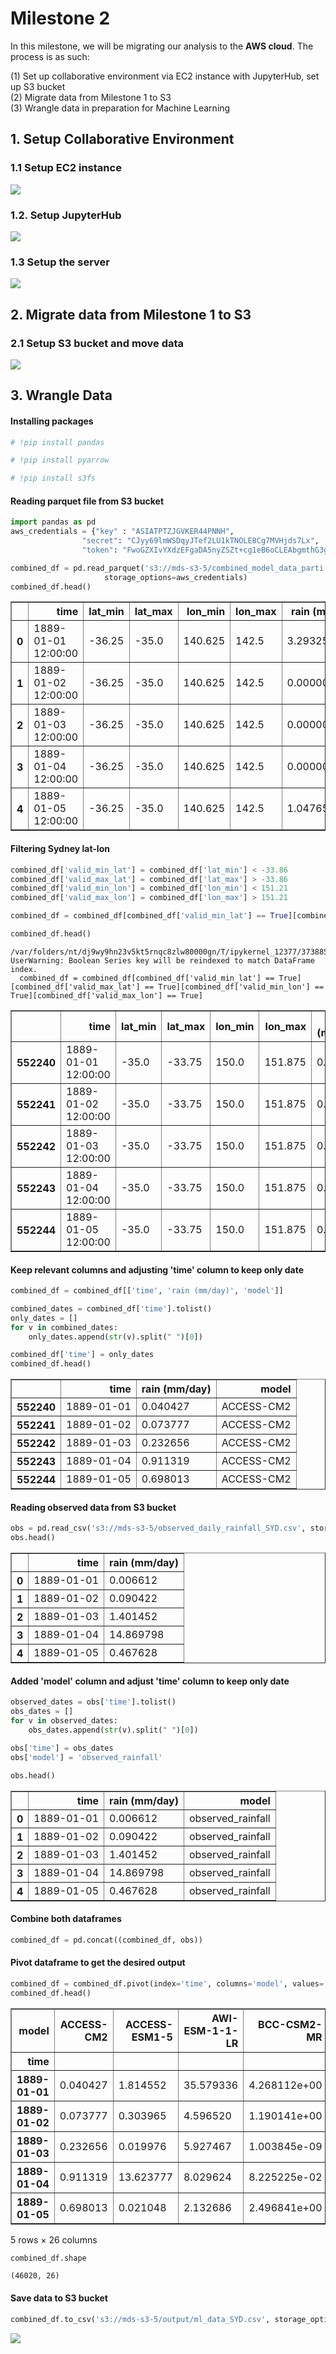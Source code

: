 # Milestone 2

In this milestone, we will be migrating our analysis to the **AWS cloud**. The process is as such:  

(1) Set up collaborative environment via EC2 instance with JupyterHub, set up S3 bucket  
(2) Migrate data from Milestone 1 to S3  
(3) Wrangle data in preparation for Machine Learning

## 1. Setup Collaborative Environment

### 1.1 Setup EC2 instance

![](img/EC2_screenshot.PNG)

### 1.2. Setup JupyterHub

 ![](img/jupyterhub_screenshot.PNG)

### 1.3 Setup the server

![](img/server_screenshot.PNG)

## 2. Migrate data from Milestone 1 to S3

### 2.1 Setup S3 bucket and move data

![](img/S3_bucket.PNG)

## 3. Wrangle Data

#### Installing packages


```python
# !pip install pandas
```


```python
# !pip install pyarrow
```


```python
# !pip install s3fs
```

#### Reading parquet file from S3 bucket


```python
import pandas as pd
aws_credentials = {"key" : "ASIATPTZJGVKER44PNNH",
                "secret": "CJyy69lmWSDqyJTef2LU1kTNOLE8Cg7MVHjds7Lx",
                "token": "FwoGZXIvYXdzEFgaDA5nyZSZt+cg1eB6oCLEAbgmthG3gMBUl6sU4v5E0KLLdD7NRSu3u/RN6miN/xbdap9C+LLT/tgoRKFOWGRwmiOZXSIdqw5duL0ygTp6EGupFjhghF0yFeEaXEXHJRXfpG0WiK0bcLy/w1FpZWHFaJzJsX1QRuoWXU2IYy7IxaGt5mYzQG2gLPCjC0ImdbEVuRRzB5DtKIkRJ9uOHTDmmgoeB/ahndy24QeZ9ZYOB4lTZWDfRe7drck/WZEmwlnVo+Yd87Oz4XnuJx5JsB7t42ZiwyMo7PnCkgYyLaAGNnGwbkPGhgif+7rSKh0wENigsUx+CgFv1y+XKmr92FgZmkM6IB0N11GiDw=="}

combined_df = pd.read_parquet('s3://mds-s3-5/combined_model_data_parti.parquet',
                     storage_options=aws_credentials)
combined_df.head()
```




<div>
<style scoped>
    .dataframe tbody tr th:only-of-type {
        vertical-align: middle;
    }

    .dataframe tbody tr th {
        vertical-align: top;
    }

    .dataframe thead th {
        text-align: right;
    }
</style>
<table border="1" class="dataframe">
  <thead>
    <tr style="text-align: right;">
      <th></th>
      <th>time</th>
      <th>lat_min</th>
      <th>lat_max</th>
      <th>lon_min</th>
      <th>lon_max</th>
      <th>rain (mm/day)</th>
      <th>model</th>
    </tr>
  </thead>
  <tbody>
    <tr>
      <th>0</th>
      <td>1889-01-01 12:00:00</td>
      <td>-36.25</td>
      <td>-35.0</td>
      <td>140.625</td>
      <td>142.5</td>
      <td>3.293256e-13</td>
      <td>ACCESS-CM2</td>
    </tr>
    <tr>
      <th>1</th>
      <td>1889-01-02 12:00:00</td>
      <td>-36.25</td>
      <td>-35.0</td>
      <td>140.625</td>
      <td>142.5</td>
      <td>0.000000e+00</td>
      <td>ACCESS-CM2</td>
    </tr>
    <tr>
      <th>2</th>
      <td>1889-01-03 12:00:00</td>
      <td>-36.25</td>
      <td>-35.0</td>
      <td>140.625</td>
      <td>142.5</td>
      <td>0.000000e+00</td>
      <td>ACCESS-CM2</td>
    </tr>
    <tr>
      <th>3</th>
      <td>1889-01-04 12:00:00</td>
      <td>-36.25</td>
      <td>-35.0</td>
      <td>140.625</td>
      <td>142.5</td>
      <td>0.000000e+00</td>
      <td>ACCESS-CM2</td>
    </tr>
    <tr>
      <th>4</th>
      <td>1889-01-05 12:00:00</td>
      <td>-36.25</td>
      <td>-35.0</td>
      <td>140.625</td>
      <td>142.5</td>
      <td>1.047658e-02</td>
      <td>ACCESS-CM2</td>
    </tr>
  </tbody>
</table>
</div>



#### Filtering Sydney lat-lon


```python
combined_df['valid_min_lat'] = combined_df['lat_min'] < -33.86
combined_df['valid_max_lat'] = combined_df['lat_max'] > -33.86
combined_df['valid_min_lon'] = combined_df['lon_min'] < 151.21
combined_df['valid_max_lon'] = combined_df['lon_max'] > 151.21

combined_df = combined_df[combined_df['valid_min_lat'] == True][combined_df['valid_max_lat'] == True][combined_df['valid_min_lon'] == True][combined_df['valid_max_lon'] == True]

combined_df.head()

```

    /var/folders/nt/dj9wy9hn23v5kt5rnqc8zlw80000gn/T/ipykernel_12377/3738855013.py:6: UserWarning: Boolean Series key will be reindexed to match DataFrame index.
      combined_df = combined_df[combined_df['valid_min_lat'] == True][combined_df['valid_max_lat'] == True][combined_df['valid_min_lon'] == True][combined_df['valid_max_lon'] == True]





<div>
<style scoped>
    .dataframe tbody tr th:only-of-type {
        vertical-align: middle;
    }

    .dataframe tbody tr th {
        vertical-align: top;
    }

    .dataframe thead th {
        text-align: right;
    }
</style>
<table border="1" class="dataframe">
  <thead>
    <tr style="text-align: right;">
      <th></th>
      <th>time</th>
      <th>lat_min</th>
      <th>lat_max</th>
      <th>lon_min</th>
      <th>lon_max</th>
      <th>rain (mm/day)</th>
      <th>model</th>
      <th>valid_min_lat</th>
      <th>valid_max_lat</th>
      <th>valid_min_lon</th>
      <th>valid_max_lon</th>
    </tr>
  </thead>
  <tbody>
    <tr>
      <th>552240</th>
      <td>1889-01-01 12:00:00</td>
      <td>-35.0</td>
      <td>-33.75</td>
      <td>150.0</td>
      <td>151.875</td>
      <td>0.040427</td>
      <td>ACCESS-CM2</td>
      <td>True</td>
      <td>True</td>
      <td>True</td>
      <td>True</td>
    </tr>
    <tr>
      <th>552241</th>
      <td>1889-01-02 12:00:00</td>
      <td>-35.0</td>
      <td>-33.75</td>
      <td>150.0</td>
      <td>151.875</td>
      <td>0.073777</td>
      <td>ACCESS-CM2</td>
      <td>True</td>
      <td>True</td>
      <td>True</td>
      <td>True</td>
    </tr>
    <tr>
      <th>552242</th>
      <td>1889-01-03 12:00:00</td>
      <td>-35.0</td>
      <td>-33.75</td>
      <td>150.0</td>
      <td>151.875</td>
      <td>0.232656</td>
      <td>ACCESS-CM2</td>
      <td>True</td>
      <td>True</td>
      <td>True</td>
      <td>True</td>
    </tr>
    <tr>
      <th>552243</th>
      <td>1889-01-04 12:00:00</td>
      <td>-35.0</td>
      <td>-33.75</td>
      <td>150.0</td>
      <td>151.875</td>
      <td>0.911319</td>
      <td>ACCESS-CM2</td>
      <td>True</td>
      <td>True</td>
      <td>True</td>
      <td>True</td>
    </tr>
    <tr>
      <th>552244</th>
      <td>1889-01-05 12:00:00</td>
      <td>-35.0</td>
      <td>-33.75</td>
      <td>150.0</td>
      <td>151.875</td>
      <td>0.698013</td>
      <td>ACCESS-CM2</td>
      <td>True</td>
      <td>True</td>
      <td>True</td>
      <td>True</td>
    </tr>
  </tbody>
</table>
</div>



#### Keep relevant columns and adjusting 'time' column to keep only date


```python
combined_df = combined_df[['time', 'rain (mm/day)', 'model']]
```


```python
combined_dates = combined_df['time'].tolist()
only_dates = []
for v in combined_dates:
    only_dates.append(str(v).split(" ")[0])
```


```python
combined_df['time'] = only_dates
combined_df.head()
```




<div>
<style scoped>
    .dataframe tbody tr th:only-of-type {
        vertical-align: middle;
    }

    .dataframe tbody tr th {
        vertical-align: top;
    }

    .dataframe thead th {
        text-align: right;
    }
</style>
<table border="1" class="dataframe">
  <thead>
    <tr style="text-align: right;">
      <th></th>
      <th>time</th>
      <th>rain (mm/day)</th>
      <th>model</th>
    </tr>
  </thead>
  <tbody>
    <tr>
      <th>552240</th>
      <td>1889-01-01</td>
      <td>0.040427</td>
      <td>ACCESS-CM2</td>
    </tr>
    <tr>
      <th>552241</th>
      <td>1889-01-02</td>
      <td>0.073777</td>
      <td>ACCESS-CM2</td>
    </tr>
    <tr>
      <th>552242</th>
      <td>1889-01-03</td>
      <td>0.232656</td>
      <td>ACCESS-CM2</td>
    </tr>
    <tr>
      <th>552243</th>
      <td>1889-01-04</td>
      <td>0.911319</td>
      <td>ACCESS-CM2</td>
    </tr>
    <tr>
      <th>552244</th>
      <td>1889-01-05</td>
      <td>0.698013</td>
      <td>ACCESS-CM2</td>
    </tr>
  </tbody>
</table>
</div>



#### Reading observed data from S3 bucket


```python
obs = pd.read_csv('s3://mds-s3-5/observed_daily_rainfall_SYD.csv', storage_options=aws_credentials)
obs.head()
```




<div>
<style scoped>
    .dataframe tbody tr th:only-of-type {
        vertical-align: middle;
    }

    .dataframe tbody tr th {
        vertical-align: top;
    }

    .dataframe thead th {
        text-align: right;
    }
</style>
<table border="1" class="dataframe">
  <thead>
    <tr style="text-align: right;">
      <th></th>
      <th>time</th>
      <th>rain (mm/day)</th>
    </tr>
  </thead>
  <tbody>
    <tr>
      <th>0</th>
      <td>1889-01-01</td>
      <td>0.006612</td>
    </tr>
    <tr>
      <th>1</th>
      <td>1889-01-02</td>
      <td>0.090422</td>
    </tr>
    <tr>
      <th>2</th>
      <td>1889-01-03</td>
      <td>1.401452</td>
    </tr>
    <tr>
      <th>3</th>
      <td>1889-01-04</td>
      <td>14.869798</td>
    </tr>
    <tr>
      <th>4</th>
      <td>1889-01-05</td>
      <td>0.467628</td>
    </tr>
  </tbody>
</table>
</div>



#### Added 'model' column and adjust 'time' column to keep only date


```python
observed_dates = obs['time'].tolist()
obs_dates = []
for v in observed_dates:
    obs_dates.append(str(v).split(" ")[0])

obs['time'] = obs_dates
obs['model'] = 'observed_rainfall'

obs.head()
```




<div>
<style scoped>
    .dataframe tbody tr th:only-of-type {
        vertical-align: middle;
    }

    .dataframe tbody tr th {
        vertical-align: top;
    }

    .dataframe thead th {
        text-align: right;
    }
</style>
<table border="1" class="dataframe">
  <thead>
    <tr style="text-align: right;">
      <th></th>
      <th>time</th>
      <th>rain (mm/day)</th>
      <th>model</th>
    </tr>
  </thead>
  <tbody>
    <tr>
      <th>0</th>
      <td>1889-01-01</td>
      <td>0.006612</td>
      <td>observed_rainfall</td>
    </tr>
    <tr>
      <th>1</th>
      <td>1889-01-02</td>
      <td>0.090422</td>
      <td>observed_rainfall</td>
    </tr>
    <tr>
      <th>2</th>
      <td>1889-01-03</td>
      <td>1.401452</td>
      <td>observed_rainfall</td>
    </tr>
    <tr>
      <th>3</th>
      <td>1889-01-04</td>
      <td>14.869798</td>
      <td>observed_rainfall</td>
    </tr>
    <tr>
      <th>4</th>
      <td>1889-01-05</td>
      <td>0.467628</td>
      <td>observed_rainfall</td>
    </tr>
  </tbody>
</table>
</div>



#### Combine both dataframes


```python
combined_df = pd.concat((combined_df, obs))
```

#### Pivot dataframe to get the desired output


```python
combined_df = combined_df.pivot(index='time', columns='model', values='rain (mm/day)')
combined_df.head()
```




<div>
<style scoped>
    .dataframe tbody tr th:only-of-type {
        vertical-align: middle;
    }

    .dataframe tbody tr th {
        vertical-align: top;
    }

    .dataframe thead th {
        text-align: right;
    }
</style>
<table border="1" class="dataframe">
  <thead>
    <tr style="text-align: right;">
      <th>model</th>
      <th>ACCESS-CM2</th>
      <th>ACCESS-ESM1-5</th>
      <th>AWI-ESM-1-1-LR</th>
      <th>BCC-CSM2-MR</th>
      <th>BCC-ESM1</th>
      <th>CMCC-CM2-HR4</th>
      <th>CMCC-CM2-SR5</th>
      <th>CMCC-ESM2</th>
      <th>CanESM5</th>
      <th>EC-Earth3-Veg-LR</th>
      <th>...</th>
      <th>MPI-ESM-1-2-HAM</th>
      <th>MPI-ESM1-2-HR</th>
      <th>MPI-ESM1-2-LR</th>
      <th>MRI-ESM2-0</th>
      <th>NESM3</th>
      <th>NorESM2-LM</th>
      <th>NorESM2-MM</th>
      <th>SAM0-UNICON</th>
      <th>TaiESM1</th>
      <th>observed_rainfall</th>
    </tr>
    <tr>
      <th>time</th>
      <th></th>
      <th></th>
      <th></th>
      <th></th>
      <th></th>
      <th></th>
      <th></th>
      <th></th>
      <th></th>
      <th></th>
      <th></th>
      <th></th>
      <th></th>
      <th></th>
      <th></th>
      <th></th>
      <th></th>
      <th></th>
      <th></th>
      <th></th>
      <th></th>
    </tr>
  </thead>
  <tbody>
    <tr>
      <th>1889-01-01</th>
      <td>0.040427</td>
      <td>1.814552</td>
      <td>35.579336</td>
      <td>4.268112e+00</td>
      <td>1.107466e-03</td>
      <td>11.410537</td>
      <td>3.322009e-08</td>
      <td>2.668800</td>
      <td>1.321215</td>
      <td>1.515293</td>
      <td>...</td>
      <td>4.244226e-13</td>
      <td>1.390174e-13</td>
      <td>6.537884e-05</td>
      <td>3.445495e-06</td>
      <td>1.576096e+01</td>
      <td>4.759651e-05</td>
      <td>2.451075</td>
      <td>0.221324</td>
      <td>2.257933</td>
      <td>0.006612</td>
    </tr>
    <tr>
      <th>1889-01-02</th>
      <td>0.073777</td>
      <td>0.303965</td>
      <td>4.596520</td>
      <td>1.190141e+00</td>
      <td>1.015323e-04</td>
      <td>4.014984</td>
      <td>1.312700e+00</td>
      <td>0.946211</td>
      <td>2.788724</td>
      <td>4.771375</td>
      <td>...</td>
      <td>4.409552e+00</td>
      <td>1.222283e-01</td>
      <td>1.049131e-13</td>
      <td>4.791993e-09</td>
      <td>3.675510e-01</td>
      <td>4.350863e-01</td>
      <td>0.477231</td>
      <td>3.757179</td>
      <td>2.287381</td>
      <td>0.090422</td>
    </tr>
    <tr>
      <th>1889-01-03</th>
      <td>0.232656</td>
      <td>0.019976</td>
      <td>5.927467</td>
      <td>1.003845e-09</td>
      <td>1.760345e-05</td>
      <td>9.660565</td>
      <td>9.103720e+00</td>
      <td>0.431999</td>
      <td>0.003672</td>
      <td>4.233980</td>
      <td>...</td>
      <td>2.269300e-01</td>
      <td>3.762301e-01</td>
      <td>9.758706e-14</td>
      <td>6.912302e-01</td>
      <td>1.562869e-01</td>
      <td>9.561101e+00</td>
      <td>0.023083</td>
      <td>0.253357</td>
      <td>1.199909</td>
      <td>1.401452</td>
    </tr>
    <tr>
      <th>1889-01-04</th>
      <td>0.911319</td>
      <td>13.623777</td>
      <td>8.029624</td>
      <td>8.225225e-02</td>
      <td>1.808932e-01</td>
      <td>3.951528</td>
      <td>1.317160e+01</td>
      <td>0.368693</td>
      <td>0.013578</td>
      <td>15.252495</td>
      <td>...</td>
      <td>2.344586e-02</td>
      <td>4.214019e-01</td>
      <td>7.060915e-03</td>
      <td>3.835721e-02</td>
      <td>2.472226e-07</td>
      <td>5.301038e-01</td>
      <td>0.002699</td>
      <td>2.185454</td>
      <td>2.106737</td>
      <td>14.869798</td>
    </tr>
    <tr>
      <th>1889-01-05</th>
      <td>0.698013</td>
      <td>0.021048</td>
      <td>2.132686</td>
      <td>2.496841e+00</td>
      <td>4.708019e-09</td>
      <td>2.766362</td>
      <td>1.822940e+01</td>
      <td>0.339267</td>
      <td>0.002468</td>
      <td>11.920356</td>
      <td>...</td>
      <td>4.270161e-13</td>
      <td>1.879692e-01</td>
      <td>4.504985e+00</td>
      <td>3.506923e-07</td>
      <td>1.949792e-13</td>
      <td>1.460928e-10</td>
      <td>0.001026</td>
      <td>2.766507</td>
      <td>1.763335</td>
      <td>0.467628</td>
    </tr>
  </tbody>
</table>
<p>5 rows × 26 columns</p>
</div>




```python
combined_df.shape
```




    (46020, 26)



#### Save data to S3 bucket


```python
combined_df.to_csv('s3://mds-s3-5/output/ml_data_SYD.csv', storage_options=aws_credentials)
```

![](img/output_file_S3.PNG)


```python

```
